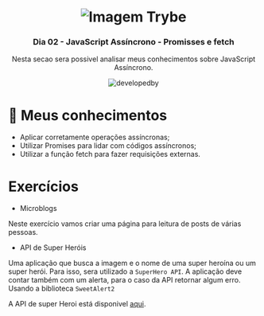 <h1 align="center">
    <img alt="Imagem Trybe" src="https://media.licdn.com/dms/image/C4D16AQGBxtWPbZcNRg/profile-displaybackgroundimage-shrink_200_800/0/1644644094481?e=2147483647&v=beta&t=WXCuv3v7rjkMJKCqnhKdMt7gI9zzkOs9do7oirDm_M4"/>
</h1>

<h3 align="center">
Dia 02 - JavaScript Assíncrono - Promisses e fetch
</h3>
<p align="center"> Nesta secao sera possivel analisar meus conhecimentos sobre JavaScript Assíncrono. </p>
<div align="center">
<img alt="developedby" src="https://camo.githubusercontent.com/913df4bbf6840c0c7d518cdcfbc5630ed017d57c19f08c9e716f3298dae75a02/68747470733a2f2f696d672e736869656c64732e696f2f62616467652f446576656c6f70656425323062792d536172612532304d617269612d6c6967687467726579"> </div>

# :rocket: Meus conhecimentos
- Aplicar corretamente operações assíncronas;
- Utilizar Promises para lidar com códigos assíncronos;
- Utilizar a função fetch para fazer requisições externas.


# Exercícios

- Microblogs</h2>

Neste exercício vamos criar uma página para leitura de posts de várias pessoas.

- API de Super Heróis</h2>

Uma aplicação que busca a imagem e o nome de uma super heroína ou um super herói. Para isso, sera utilizado a `SuperHero API`. A aplicação deve contar também com um alerta, para o caso da API retornar algum erro. Usando a biblioteca `SweetAlert2` 

A API de super Heroi está disponivel [aqui](https://superherorender.surge.sh).